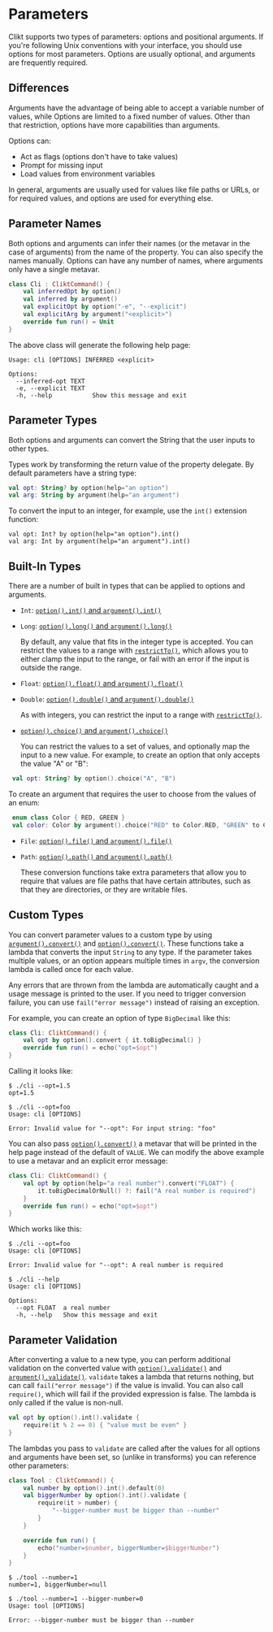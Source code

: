 # Parameters

Clikt supports two types of parameters: options and positional
arguments. If you're following Unix conventions with your interface, you
should use options for most parameters. Options are usually optional,
and arguments are frequently required.

## Differences

Arguments have the advantage of being able to accept a variable number
of values, while Options are limited to a fixed number of values. Other
than that restriction, options have more capabilities than arguments.

Options can:

* Act as flags (options don't have to take values)
* Prompt for missing input
* Load values from environment variables

In general, arguments are usually used for values like file paths or
URLs, or for required values, and options are used for everything else.

## Parameter Names

Both options and arguments can infer their names (or the metavar in the
case of arguments) from the name of the property. You can also specify
the names manually. Options can have any number of names, where
arguments only have a single metavar.

```kotlin
class Cli : CliktCommand() {
    val inferredOpt by option()
    val inferred by argument()
    val explicitOpt by option("-e", "--explicit")
    val explicitArg by argument("<explicit>")
    override fun run() = Unit
}
```

The above class will generate the following help page:

```
Usage: cli [OPTIONS] INFERRED <explicit>

Options:
  --inferred-opt TEXT
  -e, --explicit TEXT
  -h, --help           Show this message and exit
```

## Parameter Types

Both options and arguments can convert the String that the user inputs
to other types.

Types work by transforming the return value of the property delegate. By
default parameters have a string type:

```kotlin
val opt: String? by option(help="an option")
val arg: String by argument(help="an argument")
```

To convert the input to an integer, for example, use the `int()`
extension function:

```kotiln
val opt: Int? by option(help="an option").int()
val arg: Int by argument(help="an argument").int()
```

## Built-In Types

There are a number of built in types that can be applied to options and
arguments.

* `Int`: [`option().int()` and `argument().int()`](api/clikt/com.github.ajalt.clikt.parameters.types/int.html)
* `Long`: [`option().long()` and `argument().long()`](api/clikt/com.github.ajalt.clikt.parameters.types/long.html)

  By default, any value that fits in the integer type is accepted. You
  can restrict the values to a range with [`restrictTo()`](api/clikt/com.github.ajalt.clikt.parameters.types/restrict-to.html), which
  allows you to either clamp the input to the range, or fail with an
  error if the input is outside the range.

* `Float`: [`option().float()` and `argument().float()`](api/clikt/com.github.ajalt.clikt.parameters.types/float.html)
* `Double`: [`option().double()` and `argument().double()`](api/clikt/com.github.ajalt.clikt.parameters.types/double.html)

  As with integers, you can restrict the input to a range with [`restrictTo()`](api/clikt/com.github.ajalt.clikt.parameters.types/restrict-to.html).

* [`option().choice()` and `argument().choice()`](api/clikt/com.github.ajalt.clikt.parameters.types/choice.html)

  You can restrict the values to a set of values, and optionally map the
  input to a new value. For example, to create an option that only
  accepts the value "A" or "B":

 ```kotlin
  val opt: String? by option().choice("A", "B")
 ```

  To create an argument that requires the user to choose from the values
  of an enum:

 ```kotlin
  enum class Color { RED, GREEN }
  val color: Color by argument().choice("RED" to Color.RED, "GREEN" to Color.GREEN)
 ```

* `File`: [`option().file()` and `argument().file()`](api/clikt/com.github.ajalt.clikt.parameters.types/file.html)
* `Path`: [`option().path()` and `argument().path()`](api/clikt/com.github.ajalt.clikt.parameters.types/path.html)

  These conversion functions take extra parameters that allow you to
  require that values are file paths that have certain attributes, such
  as that they are directories, or they are writable files.

## Custom Types

You can convert parameter values to a custom type by using
[`argument().convert()`](api/clikt/com.github.ajalt.clikt.parameters.arguments/convert.html) and
[`option().convert()`](api/clikt/com.github.ajalt.clikt.parameters.options/convert.html). These
functions take a lambda that converts the input `String` to any type. If the parameter takes
multiple values, or an option appears multiple times in `argv`, the conversion lambda is called once
for each value.

Any errors that are thrown from the lambda are automatically caught and
a usage message is printed to the user. If you need to trigger
conversion failure, you can use `fail("error message")` instead of
raising an exception.

For example, you can create an option of type `BigDecimal` like this:

```kotlin
class Cli: CliktCommand() {
    val opt by option().convert { it.toBigDecimal() }
    override fun run() = echo("opt=$opt")
}
```

Calling it looks like:

```
$ ./cli --opt=1.5
opt=1.5

$ ./cli --opt=foo
Usage: cli [OPTIONS]

Error: Invalid value for "--opt": For input string: "foo"
```

You can also pass
[`option().convert()`](api/clikt/com.github.ajalt.clikt.parameters.options/convert.html) a metavar
that will be printed in the help page instead of the default of `VALUE`. We can modify the above
example to use a metavar and an explicit error message:

```kotlin
class Cli: CliktCommand() {
    val opt by option(help="a real number").convert("FLOAT") {
        it.toBigDecimalOrNull() ?: fail("A real number is required")
    }
    override fun run() = echo("opt=$opt")
}
```

Which works like this:

```
$ ./cli --opt=foo
Usage: cli [OPTIONS]

Error: Invalid value for "--opt": A real number is required

$ ./cli --help
Usage: cli [OPTIONS]

Options:
  --opt FLOAT  a real number
  -h, --help   Show this message and exit
```

## Parameter Validation

After converting a value to a new type, you can perform additional validation on the converted value
with [`option().validate()`](api/clikt/com.github.ajalt.clikt.parameters.options/validate.html) and
[`argument().validate()`](api/clikt/com.github.ajalt.clikt.parameters.arguments/validate.html).
`validate` takes a lambda that returns nothing, but can call `fail("error message")` if the value is
invalid. You can also call `require()`, which will fail if the provided expression is false. The
lambda is only called if the value is non-null.

```kotlin
val opt by option().int().validate {
    require(it % 2 == 0) { "value must be even" }
}
```

The lambdas you pass to `validate` are called after the values for all options and arguments have
been set, so (unlike in transforms) you can reference other parameters:

```kotlin tab="Example"
class Tool : CliktCommand() {
    val number by option().int().default(0)
    val biggerNumber by option().int().validate {
        require(it > number) {
            "--bigger-number must be bigger than --number"
        }
    }

    override fun run() {
        echo("number=$number, biggerNumber=$biggerNumber")
    }
}
```

```text tab="Usage 1"
$ ./tool --number=1
number=1, biggerNumber=null
```

```text tab="Usage 2"
$ ./tool --number=1 --bigger-number=0
Usage: tool [OPTIONS]

Error: --bigger-number must be bigger than --number
```
